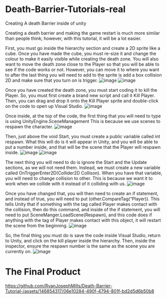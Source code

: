 # Death-Barrier-Tutorials-real
Creating A death Barrier inside of unity

Creating a death barrier and making the game restart is much more similar than people think; however, with this tutorial, it will be a lot easier.

First, you must go inside the hierarchy section and create a 2D sprite like a cube. Once you have made the cube, you must re-size it and change the colour to make it easily visible while creating the death zone. You will also want to move the death zone close to the Player so that you will be able to see if the code works or not. However, you can move it to where you want to after the last thing you will need to add to the sprite is add a box collision 2D and make sure that you turn on is trigger.
![image](https://github.com/RyanJosephMills/Death-Barrier-Tutorial-/assets/146854317/ad356833-892f-494b-bd44-c3fbeeffc1b3)
![image](https://github.com/RyanJosephMills/Death-Barrier-Tutorial-/assets/146854317/838ecb69-2a0d-4fea-803e-8c17996d08a2)

Once you have created the death zone, you must start coding it to kill the Player. So, you must first create a brand new script and call it Kill Player. Then, you can drag and drop it onto the Kill Player sprite and double-click on the code to open up Visual Studio.
![image](https://github.com/RyanJosephMills/Death-Barrier-Tutorial-/assets/146854317/51664df4-81c8-44a5-8586-d1a9d762eb12)


Once inside, at the top of the code, the first thing that you will need to type is using UnityEngine.SceneManagement This is because we use scenes to respawn the character. ![image](https://github.com/RyanJosephMills/Death-Barrier-Tutorial-/assets/146854317/decf8e87-c5e1-473a-aacf-ca897386b301)

Then, just above the void Start, you must create a public variable called int respawn. What this will do is it will appear in Unity, and you will be able to put a number inside, and that will be the scene that the Player will respawn inside.
![image](https://github.com/RyanJosephMills/Death-Barrier-Tutorial-/assets/146854317/0870d908-9bf7-4e33-9713-9301a7c4c75e)
![image](https://github.com/RyanJosephMills/Death-Barrier-Tutorial-/assets/146854317/12112424-ca24-4fea-af3e-3756e64bf690)

The next thing you will need to do is ignore the Start and the Update sections, as we will not need them. Instead, we must create a new variable called OnTriggerEnter2D(Collider2D Collison). When you have that variable, you will need to change collision to other. This is because we want it to work when we collide with it instead of it colliding with us.
![image](https://github.com/RyanJosephMills/Death-Barrier-Tutorial-/assets/146854317/17b8c2f9-d66d-4577-9847-724c00a51d6f)


Once you have changed that, you will then need to create an if statement, and instead of true, you will need to put (other.CompareTag(“Player)). This tells Unity that if something with the tag called Player makes contact with the collision, then do this command, and inside of the if statement, you will need to put SceneManger.LoadScene(Respawn), and this code does if anything with the tag of Player makes contact with this object, it will restart the scene from the beginning.
![image](https://github.com/RyanJosephMills/Death-Barrier-Tutorial-/assets/146854317/bbb7834e-ee89-492e-90be-800975075c04)


So, the final thing you must do is save the code inside Visual Studio, return to Unity, and click on the kill player inside the hierarchy. Then, inside the inspector, ensure the respawn number is the same as the scene you are currently on.
![image](https://github.com/RyanJosephMills/Death-Barrier-Tutorial-/assets/146854317/f6f66cbe-4e8a-473c-b2a3-9d26946f3c0b)
# The Final Product
https://github.com/RyanJosephMills/Death-Barrier-Tutorial-/assets/146854317/06e10284-490f-4794-801f-bd2d5d6b50b8
